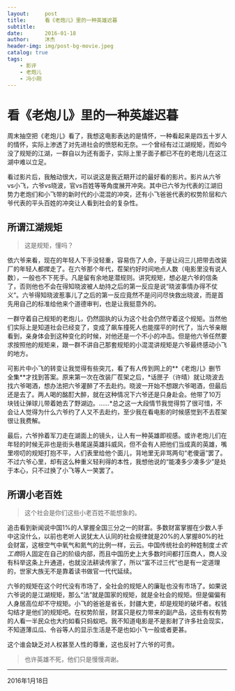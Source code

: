 ```yaml
---
layout:     post
title:      看《老炮儿》里的一种英雄迟暮
subtitle:
date:       2016-01-18
author:     沐杰
header-img: img/post-bg-movie.jpeg
catalog: true
tags:
    - 影评
    - 老炮儿
    - 冯小刚
---
```

# 看《老炮儿》里的一种英雄迟暮

周末抽空把《老炮儿》看了，我想这电影表达的是情怀，一种看起来是四五十岁人的情怀，实际上渗透了对先进社会的愤怒和无奈。一个曾经有过江湖规矩，而如今没了规矩的江湖，一群自以为还有面子，实际上里子面子都已不在的老炮儿在这江湖中难以立足。

看过影片后，我触动很大，可以说这是我近期开过的最好看的影片。影片从六爷vs小飞，六爷vs晓波，官vs百姓等等角度展开冲突。其中已六爷为代表的江湖旧势力老炮们和小飞带的新时代的小混混的冲突，还有小飞爸爸代表的权势阶层和六爷代表的平头百姓的冲突让人看到社会的复杂性。



## 所谓江湖规矩

> 这是规矩，懂吗？



依六爷来看，现在的年轻人下手没轻重，容易伤了人命，于是让闷三儿把带去改装厂的年轻人都撵走了。在六爷那个年代，茬架约好时间地点人数（电影里没有说人数），一般也不下死手。凡是留有余地是潜规则。讲究规矩，想必是六爷的信条了，否则他也不会在得知晓波被人劫持之后的第一反应是说“晓波事情办得不仗义”。六爷得知晓波惹事儿了之后的第一反应竟然不是问问尽快救出晓波，而是首先用自己的标准给他来个道德审判，也是让我挺意外的。

一群守着自己规矩的老炮儿，仍然固执的认为这个社会仍然守着这个规矩。当然他们实际上是知道社会已经变了，变成了飙车撞死人也能摆平的时代了，当六爷亲眼看到，亲身体会到这种变化的时候，对他还是一个不小的冲击。但是他六爷任然要求按照他的规矩来，跟一群不讲自己那套规矩的小混混讲规矩是六爷最终感动小飞的地方。

可影片中小飞的转变让我觉得有些突兀，看了有人传到网上的**《老炮儿》删节全集**才找到答案。原来第一次在改装厂茬架之后，*话匣子（许晴）就让晓波去找六爷喝酒，想办法把六爷灌醉了不去赴约。晓波一开始不想跟六爷喝酒，但最后还是去了。两人喝的酩酊大醉，就在这种情况下六爷还是只身赴会。他带了10万块钱让弹球儿带着她去了野湖边。……*总之这一大段情节我觉得剪了很可惜，不会让人觉得为什么六爷约了人又不去赴约，至少我在看电影的时候感觉到不去茬架很让我费解。

最后，六爷拎着军刀走在湖面上的镜头，让人有一种英雄即视感。或许老炮儿们在年轻的时候无非也是街头巷尾逞英雄抖威风，但不会有人把他们当成真的英雄，嘴里唠叨的规矩打抱不平，人们表里给他个面儿，背地里无非骂两句“老傻逼”罢了。不过六爷心里，却有这么种重义轻利得的本性，我想他说的“能凑多少凑多少”是处于本心，只不过换了小飞等人一笑罢了。

## 所谓小老百姓

> 这个社会是你们这些小老百姓不能想象的。



追击看到新闻说中国1%的人掌握全国三分之一的财富。多数财富掌握在少数人手中这没什么，以前也老听人说犹太人认同的社会规律就是20%的人掌握80%的社会财富，这根空气中氧气和氮气的比例一样，云云。中国传统社会的种姓制度*士农工商*将人固定在自己的阶级内部，而且中国历史上大多数时间都打压商人，商人没有科举这条上升通道，也就没法耕读传家了，所以“富不过三代”也是有一定道理的，世家大族无不是靠着读书做官一代代延续。

六爷的规矩在这个时代没有市场了，全社会的规矩人的廉耻也没有市场了。如果说六爷说的是江湖规矩，那么“法”就是国家的规矩，就是全社会的规矩。但是偏偏有人身居高位却不守规矩。小飞的爸爸是省长，封疆大吏，却是规矩的破坏者。权钱勾结才是他们的规矩吧。在权势阶层，财富只是权力带来的副产品，这些有权有势的人看一半民众也大约如看只蚂蚁吧。我不知道电影是不是影射了许多社会现实，不知道薄瓜瓜、令谷等人的显示生活是不是也如小飞一般或者更甚。

这个谁会缺乏对人权甚至人性的尊重，这也反衬了六爷的可贵。

> 也许英雄不死，他们只是慢慢凋谢。



***

2016年1月18日
